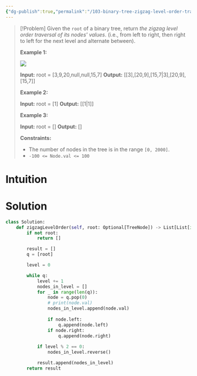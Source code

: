 ```yaml
---
{"dg-publish":true,"permalink":"/103-binary-tree-zigzag-level-order-traversal/","tags":["tree","binaryTree","bfs"]}
---
```


> [!Problem]
> Given the `root` of a binary tree, return _the zigzag level order traversal of its nodes' values_. (i.e., from left to right, then right to left for the next level and alternate between).
> 
> **Example 1:**
> 
> ![](https://assets.leetcode.com/uploads/2021/02/19/tree1.jpg)
> 
> **Input:** root = [3,9,20,null,null,15,7]
> **Output:** [[3],[20,9],[15,7\|3],[20,9],[15,7]]
> 
> **Example 2:**
> 
> **Input:** root = [1]
> **Output:** [[1\|1]]
> 
> **Example 3:**
> 
> **Input:** root = []
> **Output:** []
> 
> **Constraints:**
> 
> - The number of nodes in the tree is in the range `[0, 2000]`.
> - `-100 <= Node.val <= 100`

# Intuition

# Solution
```python
class Solution:
    def zigzagLevelOrder(self, root: Optional[TreeNode]) -> List[List[int]]:
        if not root:
            return []

        result = []
        q = [root]

        level = 0

        while q:
            level += 1
            nodes_in_level = []
            for _ in range(len(q)):
                node = q.pop(0)
                # print(node.val)
                nodes_in_level.append(node.val)
                
                if node.left:
                    q.append(node.left)
                if node.right:
                    q.append(node.right)
                    
            if level % 2 == 0:
                nodes_in_level.reverse()

            result.append(nodes_in_level)
        return result
```